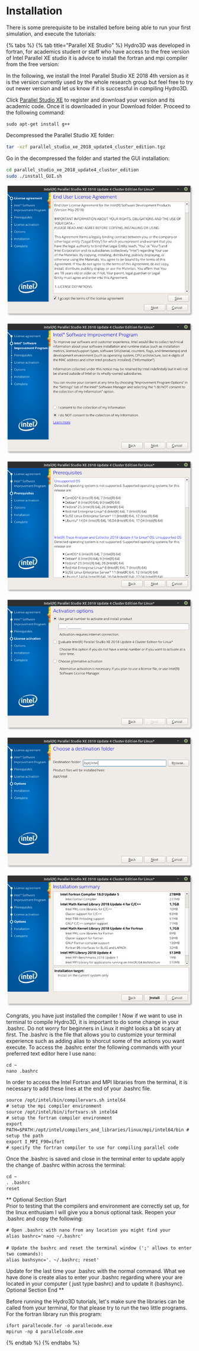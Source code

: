 # Installation

There is some prerequisite to be installed before being able to run your first simulation, and execute the tutorials:

{% tabs %}
{% tab title="Parallel XE Studio" %}
Hydro3D was developed in fortran, for academics student or staff who have access to the free version of Intel Parallel XE studio it is advice to install the fortran and mpi compiler from the free version:

In the following, we install the Intel Parallel Studio XE 2018 4th version as it is the version currently used by the whole research group but feel free to try out newer version and let us know if it is successful in compiling Hydro3D.

Click [Parallel Studio XE](https://software.intel.com/content/www/us/en/develop/tools/parallel-studio-xe/choose-download/student-linux.html) to register and download your version and its academic code. Once it is downloaded in your Download folder. Proceed to the following command:

```
sudo apt-get install g++
```

Decompressed the Parallel Studio XE folder:

```bash
tar -xzf parallel_studio_xe_2018_update4_cluster_edition.tgz
```

Go in the decompressed the folder and started the GUI installation:

```bash
cd parallel_studio_xe_2018_update4_cluster_edition
sudo ./install_GUI.sh
```

![](<../.gitbook/assets/Screenshot from 2020-11-10 16-37-11.png>)

![](<../.gitbook/assets/Screenshot from 2020-11-10 16-35-49.png>)

![](<../.gitbook/assets/Screenshot from 2020-11-10 16-38-36.png>)

![](<../.gitbook/assets/Screenshot from 2020-11-10 16-39-09.png>)

![](<../.gitbook/assets/Screenshot from 2020-11-10 16-40-16.png>)

![](<../.gitbook/assets/Screenshot from 2020-11-19 09-49-18.png>)

Congrats, you have just installed the compiler ! Now if we want to use in terminal to compile Hydro3D, it is important to do some change in your .bashrc. Do not worry for beginners in Linux it might looks a bit scary at first. The .bashrc is the file that allows you to customize your terminal experience such as adding alias to shorcut some of the actions you want execute. To access the .bashrc enter the following commands with your preferred text editor here I use nano:

```
cd ~
nano .bashrc
```

In order to access the Intel Fortran and MPI libraries from the terminal, it is necessary to add these lines at the end of your .bashrc file.

```
source /opt/intel/bin/compilervars.sh intel64                              # setup the mpi compiler environment
source /opt/intel/bin/ifortvars.sh intel64                                 # setup the fortran compiler environment
export PATH=$PATH:/opt/intel/compilers_and_libraries/linux/mpi/intel64/bin # setup the path 
export I_MPI_F90=ifort                                                     # specify the fortran compiler to use for compiling parallel code 
```

Once the .bashrc is saved and close in the terminal enter to update apply the change of .bashrc within across the terminal:

```
cd ~
. .bashrc
reset
```

\*\* Optional Section Start\
Prior to testing that the compilers and environment are correctly set up, for the linux enthusiam I will give you a bonus optional task. Reopen your .bashrc and copy the following:

```
# Open .bashrc with nano from any location you might find your 
alias bashrc='nano ~/.bashrc'  

# Update the bashrc and reset the terminal window (';' allows to enter two commands):
alias bashsync='. ~/.bashrc; reset'     
```

Update for the last time your .bashrc with the normal command. What we have done is create alias to enter your .bashrc regarding where your are located in your computer ( just type bashrc) and to update it (bashsync).\
Optional Section End \*\*

Before running the Hydro3D tutorials, let's make sure the libraries can be called from your terminal, for that please try to run the two little programs. For the fortran library run this program:

```
ifort parallecode.for -o parallecode.exe
mpirun -np 4 parallelcode.exe
```


{% endtab %}
{% endtabs %}
